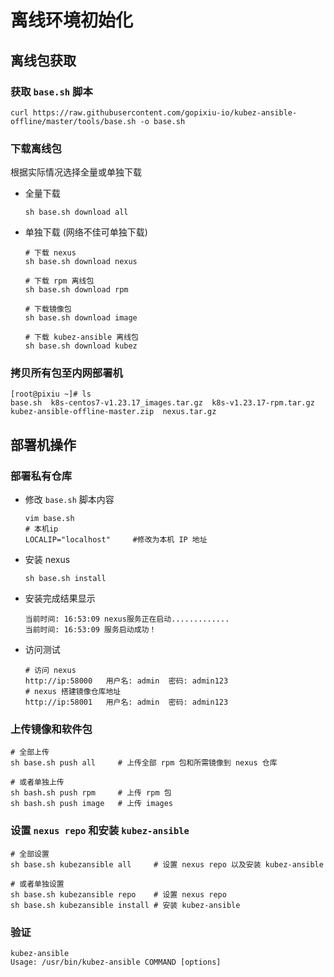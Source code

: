 # 离线环境初始化

## 离线包获取

### 获取 `base.sh` 脚本
```shell
curl https://raw.githubusercontent.com/gopixiu-io/kubez-ansible-offline/master/tools/base.sh -o base.sh
```

### 下载离线包
根据实际情况选择全量或单独下载
- 全量下载
    ```shell
    sh base.sh download all
    ```

- 单独下载 (网络不佳可单独下载)
    ```shell
    # 下载 nexus
    sh base.sh download nexus

    # 下载 rpm 离线包
    sh base.sh download rpm

    # 下载镜像包
    sh base.sh download image

    # 下载 kubez-ansible 离线包
    sh base.sh download kubez
    ```

### 拷贝所有包至内网部署机
  ```shell
  [root@pixiu ~]# ls
  base.sh  k8s-centos7-v1.23.17_images.tar.gz  k8s-v1.23.17-rpm.tar.gz  kubez-ansible-offline-master.zip  nexus.tar.gz
  ```

## 部署机操作

### 部署私有仓库
- 修改 `base.sh` 脚本内容
  ```shell
  vim base.sh
  # 本机ip
  LOCALIP="localhost"     #修改为本机 IP 地址
  ```

- 安装 nexus
  ```shell
  sh base.sh install
  ```
- 安装完成结果显示
  ```shell
  当前时间: 16:53:09 nexus服务正在启动.............
  当前时间: 16:53:09 服务启动成功！
  ```

- 访问测试
  ```shell
  # 访问 nexus
  http://ip:58000   用户名: admin  密码: admin123
  # nexus 搭建镜像仓库地址
  http://ip:58001   用户名: admin  密码: admin123
  ```

### 上传镜像和软件包
  ```shell
  # 全部上传
  sh base.sh push all     # 上传全部 rpm 包和所需镜像到 nexus 仓库

  # 或者单独上传
  sh bash.sh push rpm     # 上传 rpm 包
  sh bash.sh push image   # 上传 images
  ```

### 设置 `nexus repo` 和安装 `kubez-ansible`
  ```shell
  # 全部设置
  sh base.sh kubezansible all     # 设置 nexus repo 以及安装 kubez-ansible

  # 或者单独设置
  sh base.sh kubezansible repo    # 设置 nexus repo
  sh base.sh kubezansible install # 安装 kubez-ansible
  ```

### 验证
  ```shell
  kubez-ansible
  Usage: /usr/bin/kubez-ansible COMMAND [options]
  ```
